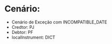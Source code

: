 # Cenário: 

- Cenário de Exceção com INCOMPATIBLE_DATE
- Credtor: PJ
- Debtor: PF
- localInstrument: DICT